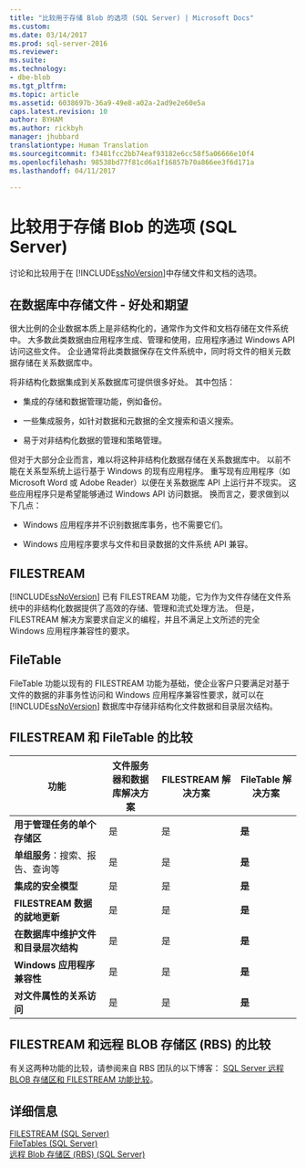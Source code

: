 ```yaml
---
title: "比较用于存储 Blob 的选项 (SQL Server) | Microsoft Docs"
ms.custom: 
ms.date: 03/14/2017
ms.prod: sql-server-2016
ms.reviewer: 
ms.suite: 
ms.technology:
- dbe-blob
ms.tgt_pltfrm: 
ms.topic: article
ms.assetid: 6038697b-36a9-49e8-a02a-2ad9e2e60e5a
caps.latest.revision: 10
author: BYHAM
ms.author: rickbyh
manager: jhubbard
translationtype: Human Translation
ms.sourcegitcommit: f3481fcc2bb74eaf93182e6cc58f5a06666e10f4
ms.openlocfilehash: 98538bd77f81cd6a1f16857b70a866ee3f6d171a
ms.lasthandoff: 04/11/2017

---
```

# <a name="compare-options-for-storing-blobs-sql-server"></a>比较用于存储 Blob 的选项 (SQL Server)
  讨论和比较用于在 [!INCLUDE[ssNoVersion](../../includes/ssnoversion-md.md)]中存储文件和文档的选项。  
  
##  <a name="Expectations"></a> 在数据库中存储文件 - 好处和期望  
 很大比例的企业数据本质上是非结构化的，通常作为文件和文档存储在文件系统中。 大多数此类数据由应用程序生成、管理和使用，应用程序通过 Windows API 访问这些文件。 企业通常将此类数据保存在文件系统中，同时将文件的相关元数据存储在关系数据库中。  
  
 将非结构化数据集成到关系数据库可提供很多好处。 其中包括：  
  
-   集成的存储和数据管理功能，例如备份。  
  
-   一些集成服务，如针对数据和元数据的全文搜索和语义搜索。  
  
-   易于对非结构化数据的管理和策略管理。  
  
 但对于大部分企业而言，难以将这种非结构化数据存储在关系数据库中。 以前不能在关系型系统上运行基于 Windows 的现有应用程序。 重写现有应用程序（如 Microsoft Word 或 Adobe Reader）以便在关系数据库 API 上运行并不现实。 这些应用程序只是希望能够通过 Windows API 访问数据。 换而言之，要求做到以下几点：  
  
-   Windows 应用程序并不识别数据库事务，也不需要它们。  
  
-   Windows 应用程序要求与文件和目录数据的文件系统 API 兼容。  
  
##  <a name="Filestream"></a> FILESTREAM  
 [!INCLUDE[ssNoVersion](../../includes/ssnoversion-md.md)] 已有 FILESTREAM 功能，它为作为文件存储在文件系统中的非结构化数据提供了高效的存储、管理和流式处理方法。 但是，FILESTREAM 解决方案要求自定义的编程，并且不满足上文所述的完全 Windows 应用程序兼容性的要求。  
  
##  <a name="FileTables"></a> FileTable  
 FileTable 功能以现有的 FILESTREAM 功能为基础，使企业客户只要满足对基于文件的数据的非事务性访问和 Windows 应用程序兼容性要求，就可以在 [!INCLUDE[ssNoVersion](../../includes/ssnoversion-md.md)] 数据库中存储非结构化文件数据和目录层次结构。  
  
##  <a name="CompareFileTable"></a> FILESTREAM 和 FileTable 的比较  
  
|功能|文件服务器和数据库解决方案|FILESTREAM 解决方案|FileTable 解决方案|  
|-------------|---------------------------------------|-------------------------|------------------------|  
|**用于管理任务的单个存储区**|是|是|**是**|  
|**单组服务**：搜索、报告、查询等|是|是|**是**|  
|**集成的安全模型**|是|是|**是**|  
|**FILESTREAM 数据的就地更新**|是|是|**是**|  
|**在数据库中维护文件和目录层次结构**|是|是|**是**|  
|**Windows 应用程序兼容性**|是|是|**是**|  
|**对文件属性的关系访问**|是|是|**是**|  
  
##  <a name="CompareRBS"></a> FILESTREAM 和远程 BLOB 存储区 (RBS) 的比较  
 有关这两种功能的比较，请参阅来自 RBS 团队的以下博客： [SQL Server 远程 BLOB 存储区和 FILESTREAM 功能比较](http://go.microsoft.com/fwlink/?LinkId=210317)。  
  
##  <a name="more"></a> 详细信息  
 [FILESTREAM (SQL Server)](../../relational-databases/blob/filestream-sql-server.md)  
 [FileTables (SQL Server)](../../relational-databases/blob/filetables-sql-server.md)  
 [远程 Blob 存储区 (RBS) (SQL Server)](../../relational-databases/blob/remote-blob-store-rbs-sql-server.md)  
  
